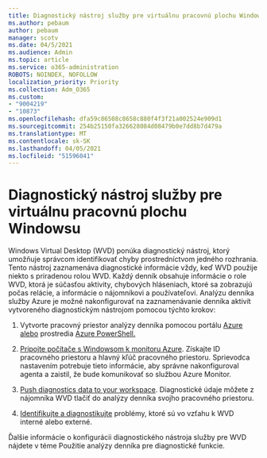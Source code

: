```yaml
---
title: Diagnostický nástroj služby pre virtuálnu pracovnú plochu Windowsu
ms.author: pebaum
author: pebaum
manager: scotv
ms.date: 04/5/2021
ms.audience: Admin
ms.topic: article
ms.service: o365-administration
ROBOTS: NOINDEX, NOFOLLOW
localization_priority: Priority
ms.collection: Adm_O365
ms.custom:
- "9004219"
- "10873"
ms.openlocfilehash: dfa59c86508c8658c880f4f3f21a002524e909d1
ms.sourcegitcommit: 254b25150fa326628084d08479b0e7dd8b7d479a
ms.translationtype: MT
ms.contentlocale: sk-SK
ms.lasthandoff: 04/05/2021
ms.locfileid: "51596041"
---
```

# <a name="service-diagnostics-tool-for-windows-virtual-desktop"></a>Diagnostický nástroj služby pre virtuálnu pracovnú plochu Windowsu

Windows Virtual Desktop (WVD) ponúka diagnostický nástroj, ktorý umožňuje správcom identifikovať chyby prostredníctvom jedného rozhrania. Tento nástroj zaznamenáva diagnostické informácie vždy, keď WVD použije niekto s priradenou rolou WVD. Každý denník obsahuje informácie o role WVD, ktorá je súčasťou aktivity, chybových hláseniach, ktoré sa zobrazujú počas relácie, a informácie o nájomníkovi a používateľovi. Analýzu denníka služby Azure je možné nakonfigurovať na zaznamenávanie denníka aktivít vytvoreného diagnostickým nástrojom pomocou týchto krokov:

1. Vytvorte pracovný priestor analýzy denníka pomocou portálu [Azure alebo](https://go.microsoft.com/fwlink/?linkid=2129500) prostredia [Azure PowerShell.](https://go.microsoft.com/fwlink/?linkid=2129501)

1. [Pripojte počítače s Windowsom k monitoru Azure](https://go.microsoft.com/fwlink/?linkid=2129913). Získajte ID pracovného priestoru a hlavný kľúč pracovného priestoru. Sprievodca nastavením potrebuje tieto informácie, aby správne nakonfiguroval agenta a zaistil, že bude komunikovať so službou Azure Monitor.

1. [Push diagnostics data to your workspace](https://go.microsoft.com/fwlink/?linkid=2128284). Diagnostické údaje môžete z nájomníka WVD tlačiť do analýzy denníka svojho pracovného priestoru.

1. [Identifikujte a diagnostikujte](https://docs.microsoft.com/azure/virtual-desktop/diagnostics-role-service#diagnose-issues-with-powershell) problémy, ktoré sú vo vzťahu k WVD interné alebo externé.

Ďalšie informácie o konfigurácii diagnostického nástroja služby pre WVD nájdete v téme Použitie analýzy denníka pre diagnostické funkcie.